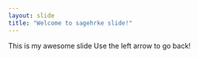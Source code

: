 ```yaml
---
layout: slide
title: "Welcome to sagehrke slide!"
---
```

This is my awesome slide
Use the left arrow to go back!
